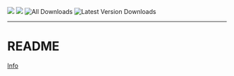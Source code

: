 ![](https://img.shields.io/endpoint?url=https://foundryshields.com/version?style=for-the-badge%26url=https://raw.githubusercontent.com/deniztadice/dtd-sundered-waves/main/module.json&label=ВЕРСІЯ%20FOUNDRY)
![](https://img.shields.io/endpoint?url=https://foundryshields.com/system?nameType=full%26showVersion=1%26style=for-the-badge%26url=https:github.com/deniztadice/dtd-sundered-waves/raw/main/module.json&label=СИСТЕМА)
![All Downloads](https://img.shields.io/github/downloads/deniztadice/dtd-sundered-waves/module.zip?style=for-the-badge&label=ВСЬОГО%20ЗАВАНТАЖЕНЬ&color=blue)
![Latest Version Downloads](https://img.shields.io/github/downloads/deniztadice/dtd-sundered-waves/latest/module.zip?style=for-the-badge&label=Завантаженнь%20останньої%20версії&color=orange
)

---

# README

[Info](https://deniztadice.github.io/blog/adventures/pf2e/sw/)